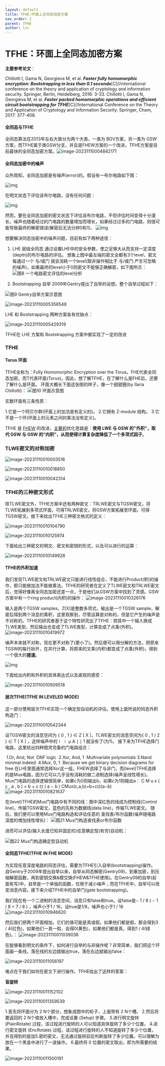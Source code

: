 ```yaml
---
layout: default
title: TFHE:环面上全同态加密方案
nav_order: 2
parent: TFHE
author: lzc
---
```


# TFHE：环面上全同态加密方案

**主要参考论文**：

Chillotti I, Gama N, Georgieva M, et al. ***Faster fully homomorphic encryption: Bootstrapping in less than 0.1 seconds***[C]//international conference on the theory and application of cryptology and information security. Springer, Berlin, Heidelberg, 2016: 3-33.
Chillotti I, Gama N, Georgieva M, et al. ***Faster packed homomorphic operations and efficient circuit bootstrapping for TFHE***[C]//International Conference on the Theory and Application of Cryptology and Information Security. Springer, Cham, 2017: 377-408.



#### 全同态与TFHE

全同态算法在2013年左右大致分为两个大类，一类为 BGV方案，另一类为 GSW方案，而TFHE属于类GSW分支，并且是FHEW方案的一个改进，TFHE方案是目前最快的全同态加密方案。![image-20231110004842171](C:\Users\86134\AppData\Roaming\Typora\typora-user-images\image-20231110004842171.png)

#### 全同态加密中的噪声

众所周知，全同态加密是有噪声(error)的。假设有一布尔电路如下图：

![img](https://img-blog.csdnimg.cn/20200809171415671.png?x-oss-process=image/watermark,type_ZmFuZ3poZW5naGVpdGk,shadow_10,text_aHR0cHM6Ly9ibG9nLmNzZG4ubmV0L3FxXzM4MDc2MTMx,size_16,color_FFFFFF,t_70#pic_center)

在明文状态下评估该布尔电路，没有任何问题：

![img](https://img-blog.csdnimg.cn/20200809171448159.png?x-oss-process=image/watermark,type_ZmFuZ3poZW5naGVpdGk,shadow_10,text_aHR0cHM6Ly9ibG9nLmNzZG4ubmV0L3FxXzM4MDc2MTMx,size_16,color_FFFFFF,t_70#pic_center)

然而，要在全同态加密的密文状态下评估该布尔电路，不但评估时间变得十分漫长，噪声也随着经过的门电路的数量增加而增长，如果经过过多的门电路，则很可能导致最终的解密错误(解密后无法分辨0和1)。
![img](https://img-blog.csdnimg.cn/20200809171519767.png?x-oss-process=image/watermark,type_ZmFuZ3poZW5naGVpdGk,shadow_10,text_aHR0cHM6Ly9ibG9nLmNzZG4ubmV0L3FxXzM4MDc2MTMx,size_16,color_FFFFFF,t_70#pic_center)

想要解决同态加密中的噪声问题，目前有如下两种途径：

1. LHE 层级全同态
   通过设置LHE中的安全参数，使之足够大从而支持一定深度(depth)的布尔电路的评估。
   想象上图中最左端的密文全都有3个level，密文每通过一个 与/或门 就会消耗一个level(取非操作相比于 与/或门 产生可忽略的噪声)，如果最终的level小于0则密文不能够正确解密，如下图所示：
   ![图8 一个电路密文评估的level分析](https://img-blog.csdnimg.cn/20200809171537784.png?x-oss-process=image/watermark,type_ZmFuZ3poZW5naGVpdGk,shadow_10,text_aHR0cHM6Ly9ibG9nLmNzZG4ubmV0L3FxXzM4MDc2MTMx,size_16,color_FFFFFF,t_70#pic_center)

2. Bootstrapping 自举
   2009年Gentry提出了自举的设想。整个自举过程如下：

![图9 Gentry自举方案示意图](https://img-blog.csdnimg.cn/20200809171653603.png?x-oss-process=image/watermark,type_ZmFuZ3poZW5naGVpdGk,shadow_10,text_aHR0cHM6Ly9ibG9nLmNzZG4ubmV0L3FxXzM4MDc2MTMx,size_16,color_FFFFFF,t_70#pic_center)

![image-20231110005356548](C:\Users\86134\AppData\Roaming\Typora\typora-user-images\image-20231110005356548.png)

LHE 和 Bootstrapping 两种方案各有优缺点：

![image-20231110005429319](C:\Users\86134\AppData\Roaming\Typora\typora-user-images\image-20231110005429319.png)

TFHE在 LHE 方案和 Bootstrapping 方案中都实现了一定的改进

### TFHE

#### Torus 环面

TFHE全称为：Fully Homomorphic Encryption over the Torus。FHE代表全同态加密，而T代表环面(Torus)。因此，想了解TFHE，在了解什么是FHE后，还要了解什么是环面。
环面大概长下面这张图的样子，像一个甜甜圈(by Ilaria Chillotti)：
![图10 环面示意图](https://img-blog.csdnimg.cn/20200810125535973.png?x-oss-process=image/watermark,type_ZmFuZ3poZW5naGVpdGk,shadow_10,text_aHR0cHM6Ly9ibG9nLmNzZG4ubmV0L3FxXzM4MDc2MTMx,size_16,color_FFFFFF,t_70#pic_center)

实数环面有三条性质：

1.它是一个阿贝尔群(环面上的加法是有定义的)。
2.它拥有 Z-module 结构。
3.它不是一个环(环面上的元素之间的乘法没有定义)。

TFHE 是 [FHEW](https://blog.csdn.net/weixin_44885334/article/details/129380618) 的改进，[主要的](https://so.csdn.net/so/search?q=主要的&spm=1001.2101.3001.7020)优化思路是：**使用 LWE 与 GSW 的"外积"，取代 GSW 与 GSW 的“内积”，从而使得计算复杂度降低了一个多项式因子**。

### TLWE密文的对称加密

![image-20231110010003516](C:\Users\86134\AppData\Roaming\Typora\typora-user-images\image-20231110010003516.png)

![image-20231110010018850](C:\Users\86134\AppData\Roaming\Typora\typora-user-images\image-20231110010018850.png)

![image-20231110010042314](C:\Users\86134\AppData\Roaming\Typora\typora-user-images\image-20231110010042314.png)

### TFHE的三种密文形式

除TLWE密文外，TFHE方案中还有两种密文：TRLWE密文与TGSW密文。将TLWE拓展到多项式环面，可得TRLWE密文，将GSW方案拓展至环面，可得TGSW密文。接下来给出TFHE三种密文格式的定义：

![image-20231110010104790](C:\Users\86134\AppData\Roaming\Typora\typora-user-images\image-20231110010104790.png)

![image-20231110010125974](C:\Users\86134\AppData\Roaming\Typora\typora-user-images\image-20231110010125974.png)

下面给出三种密文的明文、密文和密钥的形式，以及可以进行的运算：

![image-20231110010149928](C:\Users\86134\AppData\Roaming\Typora\typora-user-images\image-20231110010149928.png)

#### TFHE的外积加速

我们发现TLWE密文和TRLWE密文只能进行线性组合，不能进行Product(积)的操作，即只能做加法不能做乘法。TFHE的研究者在定义了TLWE密文和TRLWE密文后，觉得好像离全同态加密还差一点，于是他们从GSW方案中找到了灵感。GSW方案中有一个ring product(内积)的操作：
![image-20231110010326176](C:\Users\86134\AppData\Roaming\Typora\typora-user-images\image-20231110010326176.png)

输入是两个TGSW samples，Z[X]是整数多项式，输出是一个TGSW sample，解密后得到两个消息的乘积，这里观察到，尽管运算是对称的，但是它产生的噪声是不对称的。TFHE的研究者基于这个特性研究出了TFHE：把其中一个输入换成TLWE类型，然后输出也变成了TLWE类型，计算变成了点乘(外积)。
![image-20231110010419972](C:\Users\86134\AppData\Roaming\Typora\typora-user-images\image-20231110010419972.png)

噪声本来就不对称，现在更不对称了(更小了)。然后便可以用分解的方法，把原来TGSW的每行拆开，在并行计算，将原来的叉乘(内积)都变成了点乘(外积)，得到一个很大的**提速**。

![img](https://img-blog.csdnimg.cn/20200810140004978.png?x-oss-process=image/watermark,type_ZmFuZ3poZW5naGVpdGk,shadow_10,text_aHR0cHM6Ly9ibG9nLmNzZG4ubmV0L3FxXzM4MDc2MTMx,size_16,color_FFFFFF,t_70#pic_center)

下面给出内积和外积的具体表达式以及直观的感受：

![image-20231110010509518](C:\Users\86134\AppData\Roaming\Typora\typora-user-images\image-20231110010509518.png)

#### 层次TFHE(TFHE IN LEVELED MODE)

这一部分使用层次TFHE实现一个确定型自动机的评估。使用上面所说的同态外积构造门：

![image-20231110010542344](C:\Users\86134\AppData\Roaming\Typora\typora-user-images\image-20231110010542344.png)

设TGSW密文的消息空间为 { 0 , 1 } ∈ Z [ X ]，TLWE密文的消息空间为{ 0 , 1 / 2 } ∈ T [ X ] ，这样噪声中的∣ ∣ μ A ∣ ∣ 1 就没有了(为1)。
接下来为TFHE选择门电路，这里给出四种图灵完备的门电路组合：

​	1.Or, And, Not
​		DNF logic
​	2.Xor, And, 1
​		Multivariate polynomials
​	3.Nand
​		minimal indeed
​	4.Mux, 0, 1
​		Because we get binary decision diagrams for free
在LHE里面通常选择Xor这一组，FHEW选择了与非门，而(level)TFHE选择的是Mux电路，因为它可以几乎没有消耗的做二进制选择(噪声呈线性增长)。
Mux门电路的选择逻辑很简单，如果c为0则输出b，如果c为1则输出a：
C M u x ( c , a , b ) = b + c ⊡ ( a − b ) 
CMux(c,a,b)=b+c⊡(a−b)
![image-20231110010821637](C:\Users\86134\AppData\Roaming\Typora\typora-user-images\image-20231110010821637.png)

在(level)TFHE的Mux门电路中有不同的线：图中深红色的线成为控制线(Control line)，传输TGSW密文，蓝色的先称为数据线(data line)，传输TLWE密文。
随后，我们便可以使用Mux门电路构造和评估任意的 查找表/布尔函数(噪声随电路深度的增加线性增长)：
![图21 Mux门构造查找表or布尔函数](https://img-blog.csdnimg.cn/20200810140953329.png?x-oss-process=image/watermark,type_ZmFuZ3poZW5naGVpdGk,shadow_10,text_aHR0cHM6Ly9ibG9nLmNzZG4ubmV0L3FxXzM4MDc2MTMx,size_16,color_FFFFFF,t_70#pic_center)

进而可以评估(输入长度已知并固定的)任意确定型(有穷)自动机：

![图22 Mux门构造确定型自动机](https://img-blog.csdnimg.cn/20200810141026442.png?x-oss-process=image/watermark,type_ZmFuZ3poZW5naGVpdGk,shadow_10,text_aHR0cHM6Ly9ibG9nLmNzZG4ubmV0L3FxXzM4MDc2MTMx,size_16,color_FFFFFF,t_70#pic_center)

#### 全同态TFHE(TFHE IN FHE MODE)

为实现任意深度电路的同态评估，需要为TFHE引入自举(bootstrapping)操作。
自Gentry于2009年提出自举以来，自举从同态解密(Gentry09)，到重加密，到压缩解密函数，再到密钥交换&模交换(FHEW&TFHE使用)。在Gentry09的自举(前面有写)中，自举是一个单独的函数，仅用于减小噪声；而在TFHE中，自举可以改变消息内容。接下来介绍TFHE中的自举门(gate bootstrapping)。

我们现在有一个二进制的消息空间，消息只有false和true。设false是− 1 / 8 ( − 1 / 8 = 7 / 8 ) ，噪声小于1 / 16，设true是1/8，噪声也小于1 / 16 
![image-20231110010946620](C:\Users\86134\AppData\Roaming\Typora\typora-user-images\image-20231110010946620.png)

然后我们把两个环面相加。它们的值可能是真或假。如果他们都是假，那会得到3 / 4(红色)，如果他们一真一假，会得0(黄色)，如果他们都是真，得到1 / 4(绿色)。：
![image-20231110011039036](C:\Users\86134\AppData\Roaming\Typora\typora-user-images\image-20231110011039036.png)

在能够看到明文的条件下，如何进行自举的与非操作呢？非常简单，我们把这个环面画一条线，落在线的左边就输出true，落在右边就输出false：

![image-20231110011056197](C:\Users\86134\AppData\Roaming\Typora\typora-user-images\image-20231110011056197.png)

难点在于我们如何在密文下进行操作。TFHE给出了这样的答案：

**盲旋转**

![image-20231110011152102](C:\Users\86134\AppData\Roaming\Typora\typora-user-images\image-20231110011152102.png)

![image-20231110011359539](C:\Users\86134\AppData\Roaming\Typora\typora-user-images\image-20231110011359539.png)

1.首先将环面分为 2 N个部分，想象成图中的轮子，上面带有 2 N个槽。
2.然后将要返回的 2 N个值放入槽中，完成设置 (Setup) 步骤。
3.进行明文旋转 (PlainRotate) 过程，该过程进行旋转的人可以知道具体旋转了多少个位置。
4.进行密文旋转 (EncRotate) 过程，该过程进行旋转的人不知道旋转了多少个位置，并且得到的是加5.密的密文，无法通过旋转前后判断旋转了多少位置。可以理解为放在一个黑盒中进行了一波操作。
6.最终将 0 位置的密文取出，即为所需要的结果。

![image-20231110011500191](C:\Users\86134\AppData\Roaming\Typora\typora-user-images\image-20231110011500191.png)